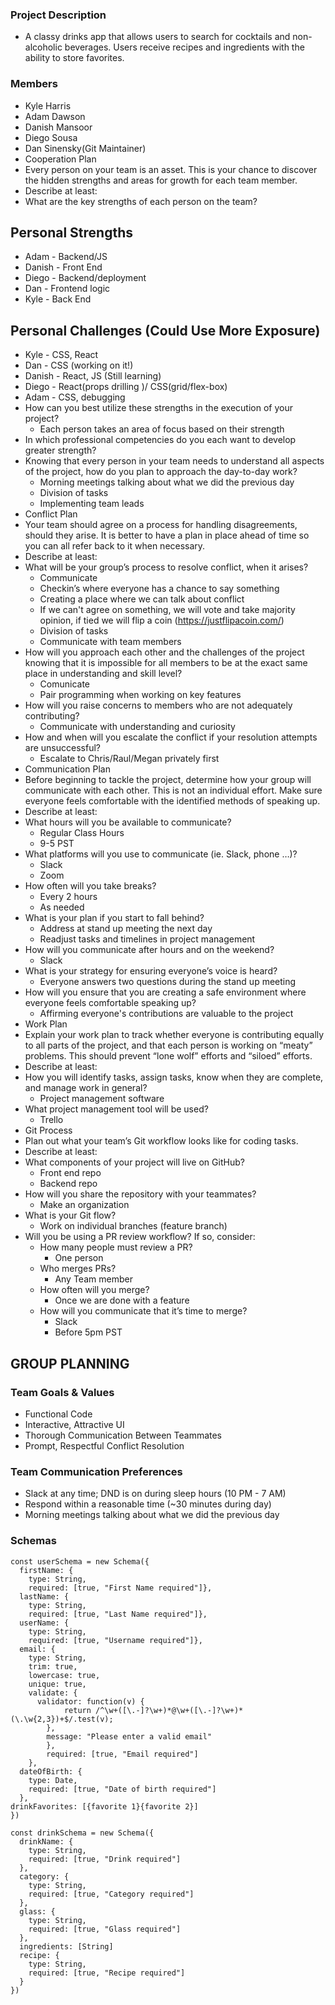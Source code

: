 ### Project Description
- A classy drinks app that allows users to search for cocktails and non-alcoholic beverages. Users receive recipes and ingredients with the ability to store favorites.
### Members
- Kyle Harris
- Adam Dawson
- Danish Mansoor
- Diego Sousa
- Dan Sinensky(Git Maintainer)
- Cooperation Plan
- Every person on your team is an asset. This is your chance to discover the hidden strengths and areas for growth for each team member.
- Describe at least:
- What are the key strengths of each person on the team?
## Personal Strengths
  - Adam - Backend/JS
  - Danish - Front End
  - Diego - Backend/deployment
  - Dan - Frontend logic
  - Kyle - Back End
##  Personal Challenges (Could Use More Exposure)
- Kyle - CSS, React
- Dan - CSS (working on it!)
- Danish - React, JS (Still learning)
- Diego - React(props drilling )/ CSS(grid/flex-box)
- Adam - CSS, debugging
- How can you best utilize these strengths in the execution of your project?
  - Each person takes an area of focus based on their strength
- In which professional competencies do you each want to develop greater strength?
- Knowing that every person in your team needs to understand all aspects of the project, how do you plan to approach the day-to-day work?
  - Morning meetings talking about what we did the previous day
  - Division of tasks
  - Implementing team leads
- Conflict Plan
- Your team should agree on a process for handling disagreements, should they arise. It is better to have a plan in place ahead of time so you can all refer back to it when necessary.
- Describe at least:
- What will be your group’s process to resolve conflict, when it arises?
  - Communicate
  - Checkin’s where everyone has a chance to say something
  - Creating a place where we can talk about conflict
  - If we can't agree on something, we will vote and take majority opinion, if tied we will flip a coin (<https://justflipacoin.com/>)
  - Division of tasks
  - Communicate with team members
- How will you approach each other and the challenges of the project knowing that it is impossible for all members to be at the exact same place in understanding and skill level?
  - Comunicate
  - Pair programming when working on key features
- How will you raise concerns to members who are not adequately contributing?
  - Communicate with understanding and curiosity
- How and when will you escalate the conflict if your resolution attempts are unsuccessful?
  - Escalate to Chris/Raul/Megan privately first
- Communication Plan
- Before beginning to tackle the project, determine how your group will communicate with each other. This is not an individual effort. Make sure everyone feels comfortable with the identified methods of speaking up.
- Describe at least:
- What hours will you be available to communicate?
  - Regular Class Hours
  - 9-5 PST
- What platforms will you use to communicate (ie. Slack, phone …)?
  - Slack
  - Zoom
- How often will you take breaks?
  - Every 2 hours
  - As needed
- What is your plan if you start to fall behind?
  - Address at stand up meeting the next day
  - Readjust tasks and timelines in project management
- How will you communicate after hours and on the weekend?
  - Slack
- What is your strategy for ensuring everyone’s voice is heard?
  - Everyone answers two questions during the stand up meeting
- How will you ensure that you are creating a safe environment where everyone feels comfortable speaking up?
  - Affirming everyone's contributions are valuable to the project
- Work Plan
- Explain your work plan to track whether everyone is contributing equally to all parts of the project, and that each person is working on “meaty” problems. This should prevent “lone wolf” efforts and “siloed” efforts.
- Describe at least:
- How you will identify tasks, assign tasks, know when they are complete, and manage work in general?
  - Project management software
- What project management tool will be used?
  - Trello
- Git Process
- Plan out what your team’s Git workflow looks like for coding tasks.
- Describe at least:
- What components of your project will live on GitHub?
  - Front end repo
  - Backend repo
- How will you share the repository with your teammates?
  - Make an organization
- What is your Git flow?
  - Work on individual branches (feature branch)
- Will you be using a PR review workflow? If so, consider:
  - How many people must review a PR?
    - One person
  - Who merges PRs?
    - Any Team member
  - How often will you merge?
    - Once we are done with a feature
  - How will you communicate that it’s time to merge?
    - Slack
    - Before 5pm PST
## GROUP PLANNING
### Team Goals & Values
- Functional Code
- Interactive, Attractive UI
- Thorough Communication Between Teammates
- Prompt, Respectful Conflict Resolution
### Team Communication Preferences
- Slack at any time; DND is on during sleep hours (10 PM - 7 AM)
- Respond within a reasonable time (~30 minutes during day)
- Morning meetings talking about what we did the previous day

### Schemas
```
const userSchema = new Schema({
  firstName: {
    type: String,
    required: [true, "First Name required"]},
  lastName: {
    type: String,
    required: [true, "Last Name required"]},
  userName: {
    type: String,
    required: [true, "Username required"]},
  email: {
    type: String,
    trim: true,
    lowercase: true,
    unique: true,
    validate: {
      validator: function(v) {
            return /^\w+([\.-]?\w+)*@\w+([\.-]?\w+)*(\.\w{2,3})+$/.test(v);
        },
        message: "Please enter a valid email"
        },
        required: [true, "Email required"]
    },
  dateOfBirth: {
    type: Date,
    required: [true, "Date of birth required"]
  },
drinkFavorites: [{favorite 1}{favorite 2}]
})

const drinkSchema = new Schema({
  drinkName: {
    type: String,
    required: [true, "Drink required"]
  },
  category: {
    type: String,
    required: [true, "Category required"]
  },
  glass: {
    type: String,
    required: [true, "Glass required"]
  },
  ingredients: [String]
  recipe: {
    type: String,
    required: [true, "Recipe required"]
  }
})
```